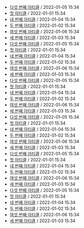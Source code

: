 - [다섯 번째 아티클](/home/runner/work/newsletter_awesome_articles/newsletter_awesome_articles/archive/1/fifth.yaml) / 2022-01-05 15:34
- [첫 아티클](/home/runner/work/newsletter_awesome_articles/newsletter_awesome_articles/archive/1/first.yaml) / 2022-01-01 15:34
- [네 번째 아티클](/home/runner/work/newsletter_awesome_articles/newsletter_awesome_articles/archive/1/fourth.yaml) / 2022-01-04 15:34
- [두 번째 아티클](/home/runner/work/newsletter_awesome_articles/newsletter_awesome_articles/archive/1/second.yaml) / 2022-01-02 15:34
- [여섯 번째 아티클](/home/runner/work/newsletter_awesome_articles/newsletter_awesome_articles/archive/1/sixth.yaml) / 2022-01-06 15:34
- [세 번째 아티클](/home/runner/work/newsletter_awesome_articles/newsletter_awesome_articles/archive/1/third.yaml) / 2022-01-03 15:34
- [다섯 번째 아티클](/home/runner/work/newsletter_awesome_articles/newsletter_awesome_articles/archive/2/fifth.yaml) / 2022-01-05 15:34
- [첫 아티클](/home/runner/work/newsletter_awesome_articles/newsletter_awesome_articles/archive/2/first.yaml) / 2022-01-01 15:34
- [네 번째 아티클](/home/runner/work/newsletter_awesome_articles/newsletter_awesome_articles/archive/2/fourth.yaml) / 2022-01-04 15:34
- [두 번째 아티클](/home/runner/work/newsletter_awesome_articles/newsletter_awesome_articles/archive/2/second.yaml) / 2022-01-02 15:34
- [여섯 번째 아티클](/home/runner/work/newsletter_awesome_articles/newsletter_awesome_articles/archive/2/sixth.yaml) / 2022-01-06 15:34
- [세 번째 아티클](/home/runner/work/newsletter_awesome_articles/newsletter_awesome_articles/archive/2/third.yaml) / 2022-01-03 15:34
- [다섯 번째 아티클](archive/3/fifth.yaml) / 2022-01-05 15:34
- [첫 아티클](archive/3/first.yaml) / 2022-01-01 15:34
- [네 번째 아티클](archive/3/fourth.yaml) / 2022-01-04 15:34
- [두 번째 아티클](archive/3/second.yaml) / 2022-01-02 15:34
- [여섯 번째 아티클](archive/3/sixth.yaml) / 2022-01-06 15:34
- [세 번째 아티클](archive/3/third.yaml) / 2022-01-03 15:34
- [다섯 번째 아티클](//blob/archive/4/fifth.yaml) / 2022-01-05 15:34
- [첫 아티클](//blob/archive/4/first.yaml) / 2022-01-01 15:34
- [네 번째 아티클](//blob/archive/4/fourth.yaml) / 2022-01-04 15:34
- [두 번째 아티클](//blob/archive/4/second.yaml) / 2022-01-02 15:34
- [여섯 번째 아티클](//blob/archive/4/sixth.yaml) / 2022-01-06 15:34
- [세 번째 아티클](//blob/archive/4/third.yaml) / 2022-01-03 15:34
- [다섯 번째 아티클](//blob/archive/5/fifth.yaml) / 2022-01-05 15:34
- [첫 아티클](//blob/archive/5/first.yaml) / 2022-01-01 15:34
- [네 번째 아티클](//blob/archive/5/fourth.yaml) / 2022-01-04 15:34
- [두 번째 아티클](//blob/archive/5/second.yaml) / 2022-01-02 15:34
- [여섯 번째 아티클](//blob/archive/5/sixth.yaml) / 2022-01-06 15:34
- [세 번째 아티클](//blob/archive/5/third.yaml) / 2022-01-03 15:34
- [다섯 번째 아티클](https://github.com/codingpot/newsletter_awesome_articles/blob/main/archive/6/fifth.yaml) / 2022-01-05 15:34
- [첫 아티클](https://github.com/codingpot/newsletter_awesome_articles/blob/main/archive/6/first.yaml) / 2022-01-01 15:34
- [네 번째 아티클](https://github.com/codingpot/newsletter_awesome_articles/blob/main/archive/6/fourth.yaml) / 2022-01-04 15:34
- [두 번째 아티클](https://github.com/codingpot/newsletter_awesome_articles/blob/main/archive/6/second.yaml) / 2022-01-02 15:34
- [여섯 번째 아티클](https://github.com/codingpot/newsletter_awesome_articles/blob/main/archive/6/sixth.yaml) / 2022-01-06 15:34
- [세 번째 아티클](https://github.com/codingpot/newsletter_awesome_articles/blob/main/archive/6/third.yaml) / 2022-01-03 15:34
